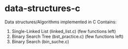 # data-structures-c
Data structures/Algorithms implemented in C
Contains:
1. Single-Linked List (linked_list.c) (few functions left)
2. Binary Search Tree (bst_practice.c) (few functions left)
3. Binary Search (bin_suche.c)
